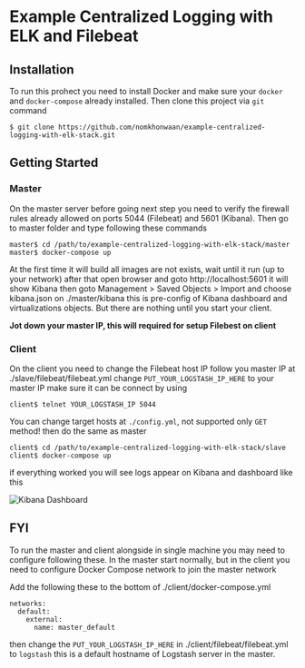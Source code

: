 # Example Centralized Logging with ELK and Filebeat

## Installation
To run this prohect you need to install Docker and make sure your `docker` and `docker-compose` already installed.
Then clone this project via `git` command

```
$ git clone https://github.com/nomkhonwaan/example-centralized-logging-with-elk-stack.git
```

## Getting Started
### Master
On the master server before going next step you need to verify the firewall rules already allowed
on ports 5044 (Filebeat) and 5601 (Kibana). Then go to master folder and type following these commands

```
master$ cd /path/to/example-centralized-logging-with-elk-stack/master
master$ docker-compose up
```

At the first time it will build all images are not exists, wait until it run (up to your network)
after that open browser and goto http://localhost:5601 it will show Kibana 
then goto Management > Saved Objects > Import and choose kibana.json on ./master/kibana this is pre-config of Kibana dashboard and virtualizations objects.
But there are nothing until you start your client.

**Jot down your master IP, this will required for setup Filebest on client**

### Client
On the client you need to change the Filebeat host IP follow you master IP at ./slave/filebeat/filebeat.yml change 
`PUT_YOUR_LOGSTASH_IP_HERE` to your master IP make sure it can be connect by using 

```
client$ telnet YOUR_LOGSTASH_IP 5044
```

You can change target hosts at `./config.yml`, not supported only `GET` method!
then do the same as master

```
client$ cd /path/to/example-centralized-logging-with-elk-stack/slave
client$ docker-compose up
```

if everything worked you will see logs appear on Kibana and dashboard like this

![Kibana Dashboard](https://raw.github.com/nomkhonwaan/example-centralized-logging-with-elk-stack/master/screenshot.png)

## FYI
To run the master and client alongside in single machine you may need to configure following these.
In the master start normally, but in the client you need to configure Docker Compose network to join the master network

Add the following these to the bottom of ./client/docker-compose.yml

```
networks:
  default:
    external:
      name: master_default
```

then change the `PUT_YOUR_LOGSTASH_IP_HERE` in ./client/filebeat/filebeat.yml to `logstash` 
this is a default hostname of Logstash server in the master. 
